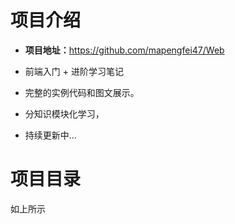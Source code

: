 # 项目介绍

- **项目地址：**<https://github.com/mapengfei47/Web>

- 前端入门 + 进阶学习笔记
- 完整的实例代码和图文展示。
- 分知识模块化学习，
- 持续更新中...

# 项目目录

如上所示

